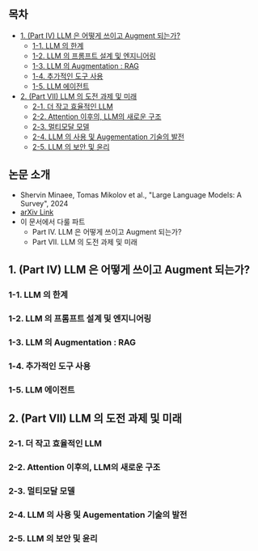 ## 목차

* [1. (Part IV) LLM 은 어떻게 쓰이고 Augment 되는가?](#1-part-iv-llm-은-어떻게-쓰이고-augment-되는가)
  * [1-1. LLM 의 한계](#1-1-llm-의-한계)
  * [1-2. LLM 의 프롬프트 설계 및 엔지니어링](#1-2-llm-의-프롬프트-설계-및-엔지니어링)
  * [1-3. LLM 의 Augmentation : RAG](#1-3-llm-의-augmentation--rag)
  * [1-4. 추가적인 도구 사용](#1-4-추가적인-도구-사용)
  * [1-5. LLM 에이전트](#1-5-llm-에이전트)
* [2. (Part VII) LLM 의 도전 과제 및 미래](#2-part-vii-llm-의-도전-과제-및-미래)
  * [2-1. 더 작고 효율적인 LLM](#2-1-더-작고-효율적인-llm)
  * [2-2. Attention 이후의, LLM의 새로운 구조](#2-2-attention-이후의-llm의-새로운-구조)
  * [2-3. 멀티모달 모델](#2-3-멀티모달-모델)
  * [2-4. LLM 의 사용 및 Augementation 기술의 발전](#2-4-llm-의-사용-및-augementation-기술의-발전)
  * [2-5. LLM 의 보안 및 윤리](#2-5-llm-의-보안-및-윤리)

## 논문 소개

* Shervin Minaee, Tomas Mikolov et al., "Large Language Models: A Survey", 2024
* [arXiv Link](https://arxiv.org/pdf/2402.06196)
* 이 문서에서 다룰 파트
  * Part IV. LLM 은 어떻게 쓰이고 Augment 되는가?
  * Part VII. LLM 의 도전 과제 및 미래

## 1. (Part IV) LLM 은 어떻게 쓰이고 Augment 되는가?

### 1-1. LLM 의 한계

### 1-2. LLM 의 프롬프트 설계 및 엔지니어링

### 1-3. LLM 의 Augmentation : RAG

### 1-4. 추가적인 도구 사용

### 1-5. LLM 에이전트

## 2. (Part VII) LLM 의 도전 과제 및 미래

### 2-1. 더 작고 효율적인 LLM

### 2-2. Attention 이후의, LLM의 새로운 구조

### 2-3. 멀티모달 모델

### 2-4. LLM 의 사용 및 Augementation 기술의 발전

### 2-5. LLM 의 보안 및 윤리